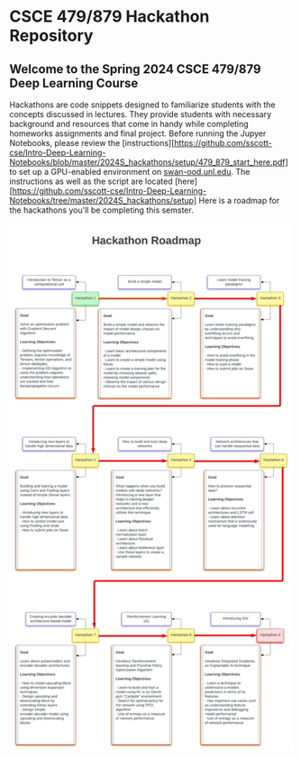 # CSCE 479/879 Hackathon Repository 

## Welcome to the Spring 2024 CSCE 479/879 Deep Learning Course


Hackathons are code snippets designed to familiarize students with the concepts discussed in lectures. They provide students with necessary background and resources that come in handy while completing homeworks assignments and final project.
Before running the Jupyer Notebooks, please review the [instructions][https://github.com/sscott-cse/Intro-Deep-Learning-Notebooks/blob/master/2024S_hackathons/setup/479_879_start_here.pdf] to set up a GPU-enabled environment on [swan-ood.unl.edu](https://swan-ood.unl.edu/). The instructions as well as the script are located [here][https://github.com/sscott-cse/Intro-Deep-Learning-Notebooks/tree/master/2024S_hackathons/setup]
Here is a roadmap for the hackathons you'll be completing this semster.

![course-roadmap.png](https://github.com/sscott-cse/Intro-Deep-Learning-Notebooks/blob/master/2024S_hackathons/course-images/hackathon-roadmap.png)
